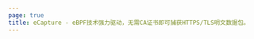 ```yaml
---
page: true
title: eCapture - eBPF技术强力驱动，无需CA证书即可捕获HTTPS/TLS明文数据包。
---
```


<script setup>
import Home from '/@theme/components/HomeZh.vue'
</script>

<Home />
